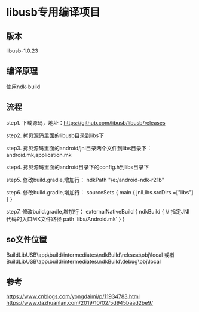 libusb专用编译项目
=================

版本
-----
libusb-1.0.23

编译原理
------
使用ndk-build

流程
----
step1. 下载源码，地址：https://github.com/libusb/libusb/releases

step2. 拷贝源码里面的libusb目录到libs下

step3. 拷贝源码里面的android/jni目录两个文件到libs目录下：android.mk,application.mk

step4. 拷贝源码里面的android目录下的config.h到libs目录下

step5. 修改build.gradle,增加行： ndkPath "/e:/android-ndk-r21b"

step6. 修改build.gradle,增加行：
    sourceSets {
        main {
            jniLibs.srcDirs =["libs"]
        }
    }

step7. 修改build.gradle,增加行：
    externalNativeBuild {
        ndkBuild {
            // 指定JNI代码的入口MK文件路径
            path 'libs/Android.mk'
        }
    }

so文件位置
-------
BuildLibUSB\app\build\intermediates\ndkBuild\release\obj\local
或者
BuildLibUSB\app\build\intermediates\ndkBuild\debug\obj\local

参考
----
https://www.cnblogs.com/yongdaimi/p/11934783.html
https://www.dazhuanlan.com/2019/10/02/5d945baad2be9/
